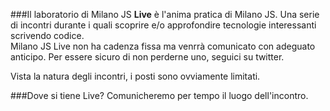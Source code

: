 ###Il laboratorio di Milano JS
**Live** è l'anima pratica di Milano JS.
Una serie di incontri durante i quali scoprire e/o approfondire tecnologie interessanti scrivendo codice.  
Milano JS Live non ha cadenza fissa ma venrrà comunicato con adeguato anticipo. Per essere sicuro di non perderne uno, seguici su twitter.

Vista la natura degli incontri, i posti sono ovviamente limitati.

###Dove si tiene Live?
Comunicheremo per tempo il luogo dell'incontro.

